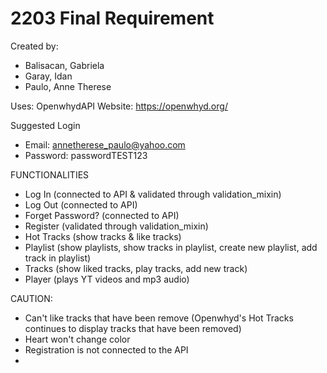 # 2203 Final Requirement

Created by:
- Balisacan, Gabriela
- Garay, Idan
- Paulo, Anne Therese

Uses: OpenwhydAPI
Website: https://openwhyd.org/

Suggested Login
- Email: annetherese_paulo@yahoo.com
- Password: passwordTEST123

FUNCTIONALITIES
- Log In (connected to API & validated through validation_mixin)
- Log Out (connected to API)
- Forget Password? (connected to API)
- Register (validated through validation_mixin)
- Hot Tracks (show tracks & like tracks)
- Playlist (show playlists, show tracks in playlist, create new playlist, add track in playlist)
- Tracks (show liked tracks, play tracks, add new track)
- Player (plays YT videos and mp3 audio)

CAUTION:
- Can't like tracks that have been remove
    (Openwhyd's Hot Tracks continues to display tracks that have been removed)
- Heart won't change color
- Registration is not connected to the API
- 
